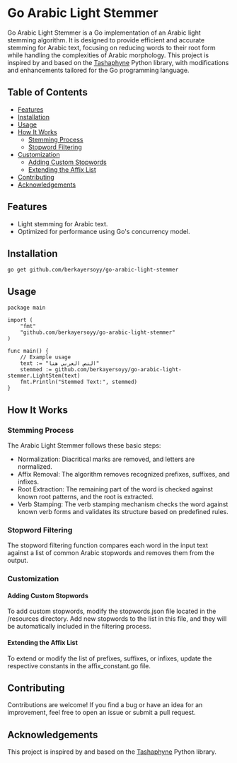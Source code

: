 # Go Arabic Light Stemmer

Go Arabic Light Stemmer is a Go implementation of an Arabic light stemming algorithm. It is designed to provide efficient and accurate stemming for Arabic text, focusing on reducing words to their root form while handling the complexities of Arabic morphology. This project is inspired by and based on the [Tashaphyne](https://github.com/linuxscout/tashaphyne) Python library, with modifications and enhancements tailored for the Go programming language.

## Table of Contents
- [Features](#features)
- [Installation](#installation)
- [Usage](#usage)
- [How It Works](#how-it-works)
    - [Stemming Process](#stemming-process)
    - [Stopword Filtering](#stopword-filtering)
- [Customization](#customization)
    - [Adding Custom Stopwords](#adding-custom-stopwords)
    - [Extending the Affix List](#extending-the-affix-list)
- [Contributing](#contributing)
- [Acknowledgements](#acknowledgements)

## Features

- Light stemming for Arabic text.
- Optimized for performance using Go's concurrency model.

## Installation

```
go get github.com/berkayersoyy/go-arabic-light-stemmer
```

## Usage

```
package main

import (
    "fmt"
    "github.com/berkayersoyy/go-arabic-light-stemmer"
)

func main() {
    // Example usage
    text := "النص العربي هنا"
    stemmed := github.com/berkayersoyy/go-arabic-light-stemmer.LightStem(text)
    fmt.Println("Stemmed Text:", stemmed)
}
```

## How It Works
### Stemming Process
The Arabic Light Stemmer follows these basic steps:

- Normalization: Diacritical marks are removed, and letters are normalized.
- Affix Removal: The algorithm removes recognized prefixes, suffixes, and infixes.
- Root Extraction: The remaining part of the word is checked against known root patterns, and the root is extracted.
- Verb Stamping: The verb stamping mechanism checks the word against known verb forms and validates its structure based on predefined rules.

### Stopword Filtering
The stopword filtering function compares each word in the input text against a list of common Arabic stopwords and removes them from the output.

### Customization
#### Adding Custom Stopwords
To add custom stopwords, modify the stopwords.json file located in the /resources directory. Add new stopwords to the list in this file, and they will be automatically included in the filtering process.

#### Extending the Affix List
To extend or modify the list of prefixes, suffixes, or infixes, update the respective constants in the affix_constant.go file.

## Contributing
Contributions are welcome! If you find a bug or have an idea for an improvement, feel free to open an issue or submit a pull request.

## Acknowledgements
This project is inspired by and based on the [Tashaphyne](https://github.com/linuxscout/tashaphyne) Python library.
